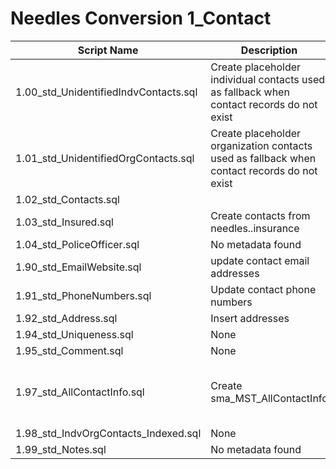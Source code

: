 # Needles Conversion 1_Contact

| Script Name | Description | Dependencies |
|-------------|-------------|-------------|
| 1.00_std_UnidentifiedIndvContacts.sql | Create placeholder individual contacts used as fallback when contact records do not exist | [None] |
| 1.01_std_UnidentifiedOrgContacts.sql | Create placeholder organization contacts used as fallback when contact records do not exist | [None] |
| 1.02_std_Contacts.sql |  |  |
| 1.03_std_Insured.sql | Create contacts from needles..insurance | [None] |
| 1.04_std_PoliceOfficer.sql | No metadata found | No metadata found |
| 1.90_std_EmailWebsite.sql | update contact email addresses | [None] |
| 1.91_std_PhoneNumbers.sql | Update contact phone numbers | [None] |
| 1.92_std_Address.sql | Insert addresses | [None] |
| 1.94_std_Uniqueness.sql | None | [None] |
| 1.95_std_Comment.sql | None | [None] |
| 1.97_std_AllContactInfo.sql | Create sma_MST_AllContactInfo | [['sma_MST_AllContactInfo'], ['sma_MST_IndvContacts'], ['sma_MST_Address'], ['sma_MST_ContactNumbers'], ['sma_MST_EmailWebsite']] |
| 1.98_std_IndvOrgContacts_Indexed.sql | None | ['sma_MST_AllContactInfo'] |
| 1.99_std_Notes.sql | No metadata found | No metadata found |
